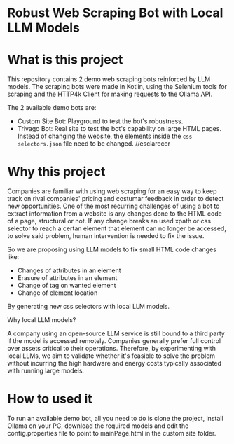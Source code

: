 # Robust Web Scraping Bot with Local LLM Models

# What is this project

This repository contains 2 demo web scraping bots reinforced by LLM models. The scraping bots were made in Kotlin, using the Selenium tools for scraping and the HTTP4k Client for making requests to the Ollama API.

The 2 available demo bots are:

- Custom Site Bot: Playground to test the bot's robustness.
- Trivago Bot: Real site to test the bot's capability on large HTML pages. Instead of changing the website, the elements inside the `css selectors.json` file need to be changed. //esclarecer

# Why this project

Companies are familiar with using web scraping for an easy way to keep track on rival companies' pricing and costumar feedback in order to detect new opportunities. One of the most recurring challenges of using a bot to extract information from a website is any changes done to the HTML code of a page, structural or not. If any change breaks an used xpath or css selector to reach a certan element that element can no longer be accessed, to solve said problem, human intervention is needed to fix the issue.

So we are proposing using LLM models to fix small HTML code changes like:

- Changes of attributes in an element
- Erasure of attributes in an element
- Change of tag on wanted element
- Change of element location

By generating new css selectors with local LLM models.

Why local LLM models?

A company using an open-source LLM service is still bound to a third party if the model is accessed remotely. Companies generally prefer full control over assets critical to their operations. Therefore, by experimenting with local LLMs, we aim to validate whether it's feasible to solve the problem without incurring the high hardware and energy costs typically associated with running large models.

# How to used it

To run an available demo bot, all you need to do is clone the project, install Ollama on your PC, download the required models and edit the config.properties file to point to mainPage.html in the custom site folder.
